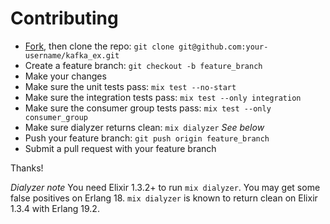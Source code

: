 # Contributing

- [Fork](https://github.com/kafkaex/kafka_ex/fork), then clone the repo: `git clone git@github.com:your-username/kafka_ex.git`
- Create a feature branch: `git checkout -b feature_branch`
- Make your changes
- Make sure the unit tests pass: `mix test --no-start`
- Make sure the integration tests pass: `mix test --only integration`
- Make sure the consumer group tests pass: `mix test --only consumer_group`
- Make sure dialyzer returns clean: `mix dialyzer` *See below*
- Push your feature branch: `git push origin feature_branch`
- Submit a pull request with your feature branch

Thanks!

*Dialyzer note* You need Elixir 1.3.2+ to run `mix dialyzer`.  You may get some
false positives on Erlang 18.  `mix dialyzer` is known to return clean on
Elixir 1.3.4 with Erlang 19.2.
